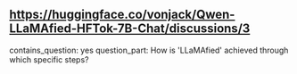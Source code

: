 ## https://huggingface.co/vonjack/Qwen-LLaMAfied-HFTok-7B-Chat/discussions/3

contains_question: yes
question_part: How is 'LLaMAfied' achieved through which specific steps?